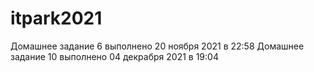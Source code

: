 # itpark2021
Домашнее задание 6 выполнено 20 ноября 2021 в 22:58
Домашнее задание 10 выполнено 04 декрабря 2021 в 19:04

